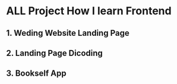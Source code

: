 # ALL Project How I learn Frontend

## 1. Weding Website Landing Page

## 2. Landing Page Dicoding

## 3. Bookself App
